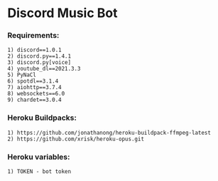 # Discord Music Bot

### Requirements:
```
1) discord==1.0.1
2) discord.py==1.4.1
3) discord.py[voice]
4) youtube_dl==2021.3.3
5) PyNaCl
6) spotdl==3.1.4
7) aiohttp==3.7.4
8) websockets==6.0
9) chardet==3.0.4
```
### Heroku Buildpacks:
```
1) https://github.com/jonathanong/heroku-buildpack-ffmpeg-latest
2) https://github.com/xrisk/heroku-opus.git
```
### Heroku variables:
```
1) TOKEN - bot token
```

